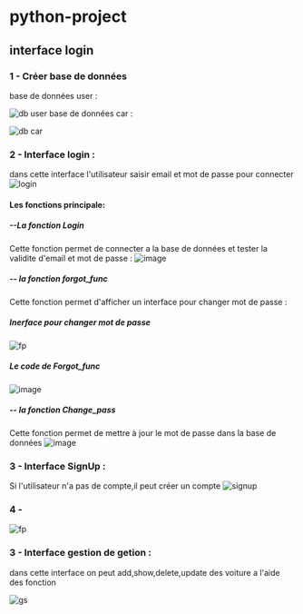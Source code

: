 # python-project
## interface login 
### 1 - Créer base de données
base de données user :

   ![db user](https://user-images.githubusercontent.com/97534220/236587090-6a0e0078-32bc-4909-88c1-8460b795bf96.jpg)
base de données car :

![db car](https://user-images.githubusercontent.com/97534220/236587206-9c39e110-b326-4214-b80e-5b5e46357ffc.jpg)

### 2 - Interface login : 
dans cette interface l'utilisateur saisir email et mot de passe pour connecter
![login](https://user-images.githubusercontent.com/97534220/236587622-eab37cb1-7bee-45d7-a0a1-50b45ee7048c.jpg)
#### Les fonctions principale:
##### --La fonction Login
   Cette fonction permet de connecter a la base de données et tester la validite d'email et mot de passe :
   ![image](https://user-images.githubusercontent.com/97534220/236626296-d23ed0ca-99aa-4116-8a1e-d9144e93678e.png)   
##### -- la fonction forgot_func 
   Cette fonction permet d'afficher un interface pour changer mot de passe :
   ##### Inerface pour changer mot de passe 
   ![fp](https://user-images.githubusercontent.com/97534220/236588145-09298051-3f08-499b-b98c-e231c344b64d.jpg)
   ##### Le code de Forgot_func 
   ![image](https://user-images.githubusercontent.com/97534220/236627375-ec4c5bd3-2ef9-44cf-a122-275cc58972da.png)
##### -- la fonction Change_pass
Cette fonction permet de mettre à jour le mot de passe dans la base de données
![image](https://user-images.githubusercontent.com/97534220/236627603-7efb43df-0083-4118-a5b2-b6c59974c945.png)

### 3 - Interface SignUp :
Si l'utilisateur n'a pas de compte,il peut créer un compte 
![signup](https://user-images.githubusercontent.com/97534220/236587964-8836e173-c40e-4323-81bb-b02aef3d2d1a.jpg)
### 4 - 
![fp](https://user-images.githubusercontent.com/97534220/236588145-09298051-3f08-499b-b98c-e231c344b64d.jpg)
### 3 - Interface gestion de getion :
dans cette interface on peut add,show,delete,update des voiture a l'aide des fonction

![gs](https://user-images.githubusercontent.com/97534220/236588387-192176fd-d903-448e-a3d0-77f6d7a35862.jpg)
